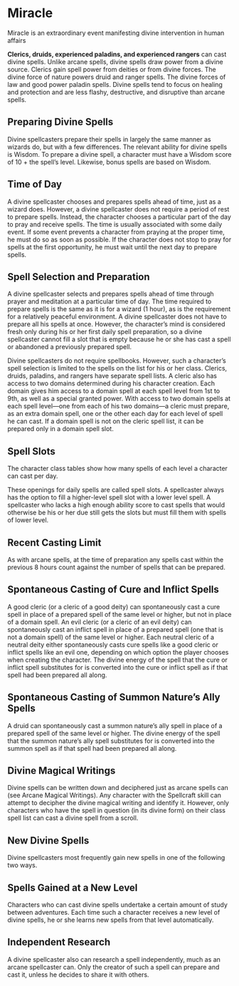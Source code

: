 # Miracle

Miracle is an extraordinary event manifesting divine intervention in human affairs

**Clerics, druids, experienced paladins, and experienced rangers** can cast divine spells. Unlike arcane spells, divine spells draw power from a divine source. Clerics gain spell power from deities or from divine forces. The divine force of nature powers druid and ranger spells. The divine forces of law and good power paladin spells. Divine spells tend to focus on healing and protection and are less flashy, destructive, and disruptive than arcane spells.

## Preparing Divine Spells
Divine spellcasters prepare their spells in largely the same manner as wizards do, but with a few differences. The relevant ability for divine spells is Wisdom. To prepare a divine spell, a character must have a Wisdom score of 10 + the spell’s level. Likewise, bonus spells are based on Wisdom.

## Time of Day
A divine spellcaster chooses and prepares spells ahead of time, just as a wizard does. However, a divine spellcaster does not require a period of rest to prepare spells. Instead, the character chooses a particular part of the day to pray and receive spells. The time is usually associated with some daily event. If some event prevents a character from praying at the proper time, he must do so as soon as possible. If the character does not stop to pray for spells at the first opportunity, he must wait until the next day to prepare spells.

## Spell Selection and Preparation
A divine spellcaster selects and prepares spells ahead of time through prayer and meditation at a particular time of day. The time required to prepare spells is the same as it is for a wizard (1 hour), as is the requirement for a relatively peaceful environment. A divine spellcaster does not have to prepare all his spells at once. However, the character’s mind is considered fresh only during his or her first daily spell preparation, so a divine spellcaster cannot fill a slot that is empty because he or she has cast a spell or abandoned a previously prepared spell.

Divine spellcasters do not require spellbooks. However, such a character’s spell selection is limited to the spells on the list for his or her class. Clerics, druids, paladins, and rangers have separate spell lists. A cleric also has access to two domains determined during his character creation. Each domain gives him access to a domain spell at each spell level from 1st to 9th, as well as a special granted power. With access to two domain spells at each spell level—one from each of his two domains—a cleric must prepare, as an extra domain spell, one or the other each day for each level of spell he can cast. If a domain spell is not on the cleric spell list, it can be prepared only in a domain spell slot.

## Spell Slots
The character class tables show how many spells of each level a character can cast per day.

These openings for daily spells are called spell slots. A spellcaster always has the option to fill a higher-level spell slot with a lower level spell. A spellcaster who lacks a high enough ability score to cast spells that would otherwise be his or her due still gets the slots but must fill them with spells of lower level.

## Recent Casting Limit
As with arcane spells, at the time of preparation any spells cast within the previous 8 hours count against the number of spells that can be prepared.

## Spontaneous Casting of Cure and Inflict Spells
A good cleric (or a cleric of a good deity) can spontaneously cast a cure spell in place of a prepared spell of the same level or higher, but not in place of a domain spell. An evil cleric (or a cleric of an evil deity) can spontaneously cast an inflict spell in place of a prepared spell (one that is not a domain spell) of the same level or higher. Each neutral cleric of a neutral deity either spontaneously casts cure spells like a good cleric or inflict spells like an evil one, depending on which option the player chooses when creating the character. The divine energy of the spell that the cure or inflict spell substitutes for is converted into the cure or inflict spell as if that spell had been prepared all along.

## Spontaneous Casting of Summon Nature’s Ally Spells
A druid can spontaneously cast a summon nature’s ally spell in place of a prepared spell of the same level or higher. The divine energy of the spell that the summon nature’s ally spell substitutes for is converted into the summon spell as if that spell had been prepared all along.

## Divine Magical Writings
Divine spells can be written down and deciphered just as arcane spells can (see Arcane Magical Writings). Any character with the Spellcraft skill can attempt to decipher the divine magical writing and identify it. However, only characters who have the spell in question (in its divine form) on their class spell list can cast a divine spell from a scroll.

## New Divine Spells
Divine spellcasters most frequently gain new spells in one of the following two ways.

## Spells Gained at a New Level
Characters who can cast divine spells undertake a certain amount of study between adventures. Each time such a character receives a new level of divine spells, he or she learns new spells from that level automatically.

## Independent Research
A divine spellcaster also can research a spell independently, much as an arcane spellcaster can. Only the creator of such a spell can prepare and cast it, unless he decides to share it with others.
